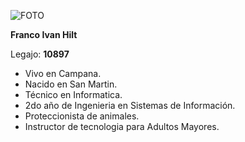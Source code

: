 ![FOTO](https://lh3.googleusercontent.com/a-/AOh14GhckNrJ6FSLrDfbMjaxt3OlwcHtuMO64HvT3p0RgA=s96-cc-rg)

**Franco Ivan Hilt**

Legajo: **10897**
* Vivo en Campana.
* Nacido en San Martin.
* Técnico en Informatica.
* 2do año de Ingenieria en Sistemas de Información.
* Proteccionista de animales.
* Instructor de tecnologia para Adultos Mayores.


